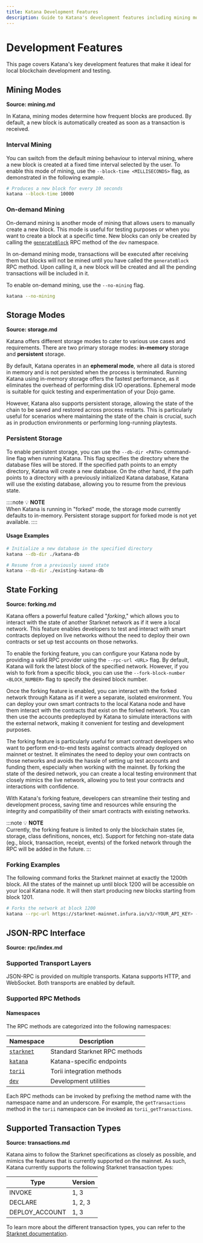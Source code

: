 ```yaml
---
title: Katana Development Features
description: Guide to Katana's development features including mining modes, storage options, network forking, and RPC interfaces for local blockchain development.
---
```


# Development Features

This page covers Katana's key development features that make it ideal for local blockchain development and testing.

## Mining Modes

**Source: mining.md**

In Katana, mining modes determine how frequent blocks are produced. By default, a new block is automatically created as soon as a transaction is received.

### Interval Mining

You can switch from the default mining behaviour to interval mining, where a new block is created at a fixed time interval selected by the user. To enable this mode of mining, use the `--block-time <MILLISECONDS>` flag, as demonstrated in the following example.

```sh
# Produces a new block for every 10 seconds
katana --block-time 10000
```

### On-demand Mining

On-demand mining is another mode of mining that allows users to manually create a new block. This mode is useful for testing purposes or when you want to create a block at a specific time. New blocks can only be created by calling the [`generateBlock`](/toolchain/katana/reference#dev-namespace) RPC method of the `dev` namespace.

In on-demand mining mode, transactions will be executed after receiving them but blocks will not be mined until you have called the `generateBlock` RPC method. Upon calling it, a new block will be created and all the pending transactions will be included in it.

To enable on-demand mining, use the `--no-mining` flag.

```sh
katana --no-mining
```

## Storage Modes

**Source: storage.md**

Katana offers different storage modes to cater to various use cases and requirements. There are two primary storage modes: **in-memory** storage and **persistent** storage.

By default, Katana operates in an **ephemeral mode**, where all data is stored in memory and is not persisted when the process is terminated. Running Katana using in-memory storage offers the fastest performance, as it eliminates the overhead of performing disk I/O operations. Ephemeral mode is suitable for quick testing and experimentation of your Dojo game.

However, Katana also supports persistent storage, allowing the state of the chain to be saved and restored across process restarts. This is particularly useful for scenarios where maintaining the state of the chain is crucial, such as in production environments or performing long-running playtests.

### Persistent Storage

To enable persistent storage, you can use the `--db-dir <PATH>` command-line flag when running Katana. This flag specifies the directory where the database files will be stored. If the specified path points to an empty directory, Katana will create a new database. On the other hand, if the path points to a directory with a previously initialized Katana database, Katana will use the existing database, allowing you to resume from the previous state.

::::note
💡 **NOTE**  
When Katana is running in "forked" mode, the storage mode currently defaults to in-memory. Persistent storage support for forked mode is not yet available.
::::

#### Usage Examples

```sh
# Initialize a new database in the specified directory
katana --db-dir ./katana-db
```

```sh
# Resume from a previously saved state
katana --db-dir ./existing-katana-db
```

## State Forking

**Source: forking.md**

Katana offers a powerful feature called "_forking_," which allows you to interact with the state of another Starknet network as if it were a local network. This feature enables developers to test and interact with smart contracts deployed on live networks without the need to deploy their own contracts or set up test accounts on those networks.

To enable the forking feature, you can configure your Katana node by providing a valid RPC provider using the `--rpc-url <URL>` flag. By default, Katana will fork the latest block of the specified network. However, if you wish to fork from a specific block, you can use the `--fork-block-number <BLOCK_NUMBER>` flag to specify the desired block number.

Once the forking feature is enabled, you can interact with the forked network through Katana as if it were a separate, isolated environment. You can deploy your own smart contracts to the local Katana node and have them interact with the contracts that exist on the forked network. You can then use the accounts predeployed by Katana to simulate interactions with the external network, making it convenient for testing and development purposes.

The forking feature is particularly useful for smart contract developers who want to perform end-to-end tests against contracts already deployed on mainnet or testnet. It eliminates the need to deploy your own contracts on those networks and avoids the hassle of setting up test accounts and funding them, especially when working with the mainnet. By forking the state of the desired network, you can create a local testing environment that closely mimics the live network, allowing you to test your contracts and interactions with confidence.

With Katana's forking feature, developers can streamline their testing and development process, saving time and resources while ensuring the integrity and compatibility of their smart contracts with existing networks.

:::note
💡 **NOTE**  
Currently, the forking feature is limited to only the blockchain states (ie, storage, class definitions, nonces, etc). Support for fetching non-state data (eg., block, transaction, receipt, events) of the forked network through the RPC will be added in the future.
:::

### Forking Examples

The following command forks the Starknet mainnet at exactly the 1200th block. All the states of the mainnet up until block 1200 will be accessible on your local Katana node. It will then start producing new blocks starting from block 1201.

```sh
# Forks the network at block 1200
katana --rpc-url https://starknet-mainnet.infura.io/v3/<YOUR_API_KEY> --fork-block-number 1200
```

## JSON-RPC Interface

**Source: rpc/index.md**

### Supported Transport Layers

JSON-RPC is provided on multiple transports. Katana supports HTTP, and WebSocket. Both transports are enabled by default.

### Supported RPC Methods

#### Namespaces

The RPC methods are categorized into the following namespaces:

| Namespace                                    | Description |
| -------------------------------------------- | ----------- |
| [`starknet`](/toolchain/katana/reference#starknet-namespace) | Standard Starknet RPC methods |
| [`katana`](/toolchain/katana/reference#katana-namespace)     | Katana-specific endpoints     |
| [`torii`](/toolchain/katana/reference#torii-namespace)       | Torii integration methods    |
| [`dev`](/toolchain/katana/reference#dev-namespace)           | Development utilities         |

Each RPC methods can be invoked by prefixing the method name with the namespace name and an underscore. For example, the `getTransactions` method in the `torii` namespace can be invoked as `torii_getTransactions`.

## Supported Transaction Types

**Source: transactions.md**

Katana aims to follow the Starknet specifications as closely as possible, and mimics the features that is currently supported on the mainnet. As such, Katana currently supports the following Starknet transaction types:

| Type           | Version |
| -------------- | ------- |
| INVOKE         | 1, 3    |
| DECLARE        | 1, 2, 3 |
| DEPLOY_ACCOUNT | 1, 3    |

To learn more about the different transaction types, you can refer to the [Starknet documentation](https://docs.starknet.io/documentation/framework_and_concepts/Network_Architecture/transactions).